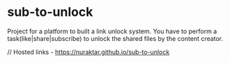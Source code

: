 # sub-to-unlock
Project for a platform to built a link unlock system. You have to perform a task(like|share|subscribe) to unlock the shared files by the content creator. 

// Hosted links -
https://nuraktar.github.io/sub-to-unlock
